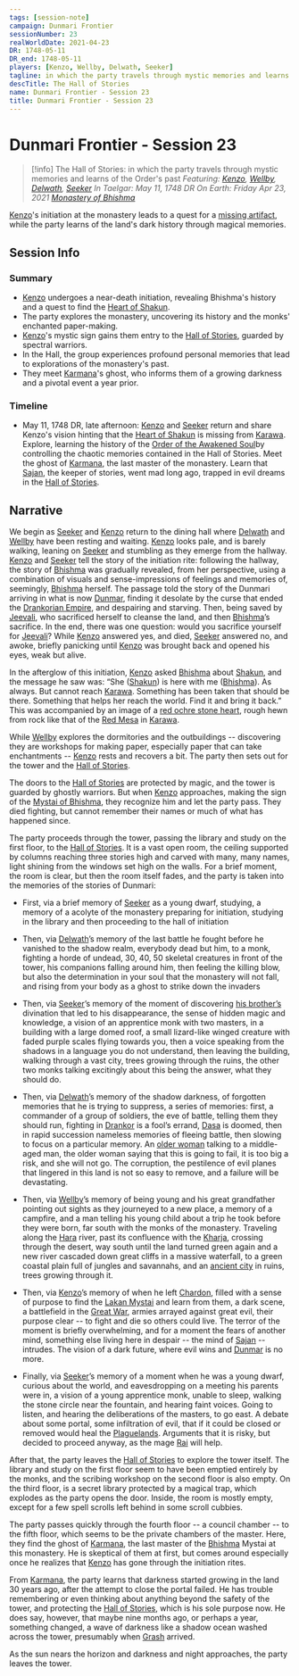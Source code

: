 ```yaml
---
tags: [session-note]
campaign: Dunmari Frontier
sessionNumber: 23
realWorldDate: 2021-04-23
DR: 1748-05-11
DR_end: 1748-05-11
players: [Kenzo, Wellby, Delwath, Seeker]
tagline: in which the party travels through mystic memories and learns of the Order's past
descTitle: The Hall of Stories
name: Dunmari Frontier - Session 23
title: Dunmari Frontier - Session 23
---
```

# Dunmari Frontier - Session 23

>[!info] The Hall of Stories: in which the party travels through mystic memories and learns of the Order's past
> *Featuring: [Kenzo](<../../../people/pcs/dunmar-fellowship/kenzo.md>), [Wellby](<../../../people/pcs/dunmar-fellowship/wellby.md>), [Delwath](<../../../people/pcs/dunmar-fellowship/delwath.md>), [Seeker](<../../../people/pcs/dunmar-fellowship/seeker.md>)*
> *In Taelgar: May 11, 1748 DR*
> *On Earth: Friday Apr 23, 2021*
> *[Monastery of Bhishma](<../../../gazetteer/greater-dunmar/dunmari-basin/monastery-of-bhishma.md>)*

[Kenzo](<../../../people/pcs/dunmar-fellowship/kenzo.md>)'s initiation at the monastery leads to a quest for a [missing artifact](<../../../things/artifacts-of-power/heart-of-shakun.md>), while the party learns of the land's dark history through magical memories.
## Session Info
### Summary
- [Kenzo](<../../../people/pcs/dunmar-fellowship/kenzo.md>) undergoes a near-death initiation, revealing Bhishma's history and a quest to find the [Heart of Shakun](<../../../things/artifacts-of-power/heart-of-shakun.md>).
- The party explores the monastery, uncovering its history and the monks' enchanted paper-making.
- [Kenzo](<../../../people/pcs/dunmar-fellowship/kenzo.md>)'s mystic sign gains them entry to the [Hall of Stories](<../../../gazetteer/greater-dunmar/dunmari-basin/hall-of-stories.md>), guarded by spectral warriors.
- In the Hall, the group experiences profound personal memories that lead to explorations of the monastery's past.
- They meet [Karmana](<../../../people/dunmari/karmana.md>)'s ghost, who informs them of a growing darkness and a pivotal event a year prior.

### Timeline
- May 11, 1748 DR, late afternoon: [Kenzo](<../../../people/pcs/dunmar-fellowship/kenzo.md>) and [Seeker](<../../../people/pcs/dunmar-fellowship/seeker.md>) return and share Kenzo's vision hinting that the [Heart of Shakun](<../../../things/artifacts-of-power/heart-of-shakun.md>) is missing from [Karawa](<../../../gazetteer/greater-dunmar/realms/dunmar/eastern-dunmar/karawa.md>). Explore, learning the history of the [Order of the Awakened Soul](<../../../groups/dunmari-mystery-cults/order-of-the-awakened-soul.md>)by controlling the chaotic memories contained in the Hall of Stories. Meet the ghost of [Karmana](<../../../people/dunmari/karmana.md>), the last master of the monastery. Learn that [Sajan](<../../../people/dunmari/sajan.md>), the keeper of stories, went mad long ago, trapped in evil dreams in the [Hall of Stories](<../../../gazetteer/greater-dunmar/dunmari-basin/hall-of-stories.md>).


## Narrative
We begin as [Seeker](<../../../people/pcs/dunmar-fellowship/seeker.md>) and [Kenzo](<../../../people/pcs/dunmar-fellowship/kenzo.md>) return to the dining hall where [Delwath](<../../../people/pcs/dunmar-fellowship/delwath.md>) and [Wellby](<../../../people/pcs/dunmar-fellowship/wellby.md>) have been resting and waiting. [Kenzo](<../../../people/pcs/dunmar-fellowship/kenzo.md>) looks pale, and is barely walking, leaning on [Seeker](<../../../people/pcs/dunmar-fellowship/seeker.md>) and stumbling as they emerge from the hallway. [Kenzo](<../../../people/pcs/dunmar-fellowship/kenzo.md>) and [Seeker](<../../../people/pcs/dunmar-fellowship/seeker.md>) tell the story of the initiation rite: following the hallway, the story of [Bhishma](<../../../gods-and-religions/gods/incorporeal-gods/dunmari-pantheon/bhishma.md>) was gradually revealed, from her perspective, using a combination of visuals and sense-impressions of feelings and memories of, seemingly, [Bhishma](<../../../gods-and-religions/gods/incorporeal-gods/dunmari-pantheon/bhishma.md>) herself. The passage told the story of the Dunmari arriving in what is now [Dunmar](<../../../gazetteer/greater-dunmar/realms/dunmar/dunmar.md>), finding it desolate by the curse that ended the [Drankorian Empire](<../../../history/drankorian-era/drankorian-empire.md>), and despairing and starving. Then, being saved by [Jeevali](<../../../gods-and-religions/gods/incorporeal-gods/dunmari-pantheon/jeevali.md>), who sacrificed herself to cleanse the land, and then [Bhishma](<../../../gods-and-religions/gods/incorporeal-gods/dunmari-pantheon/bhishma.md>)’s sacrifice. In the end, there was one question: would you sacrifice yourself for [Jeevali](<../../../gods-and-religions/gods/incorporeal-gods/dunmari-pantheon/jeevali.md>)? While [Kenzo](<../../../people/pcs/dunmar-fellowship/kenzo.md>) answered yes, and died, [Seeker](<../../../people/pcs/dunmar-fellowship/seeker.md>) answered no, and awoke, briefly panicking until [Kenzo](<../../../people/pcs/dunmar-fellowship/kenzo.md>) was brought back and opened his eyes, weak but alive. 

In the afterglow of this initiation, [Kenzo](<../../../people/pcs/dunmar-fellowship/kenzo.md>) asked [Bhishma](<../../../gods-and-religions/gods/incorporeal-gods/dunmari-pantheon/bhishma.md>) about [Shakun](<../../../gods-and-religions/gods/incorporeal-gods/dunmari-pantheon/shakun.md>), and the message he saw was: “She ([Shakun](<../../../gods-and-religions/gods/incorporeal-gods/dunmari-pantheon/shakun.md>)) is here with me ([Bhishma](<../../../gods-and-religions/gods/incorporeal-gods/dunmari-pantheon/bhishma.md>)). As always. But cannot reach [Karawa](<../../../gazetteer/greater-dunmar/realms/dunmar/eastern-dunmar/karawa.md>). Something has been taken that should be there. Something that helps her reach the world. Find it and bring it back.” This was accompanied by an image of a [red ochre stone heart](<../../../things/artifacts-of-power/heart-of-shakun.md>), rough hewn from rock like that of the [Red Mesa](<../../../gazetteer/greater-dunmar/realms/dunmar/eastern-dunmar/red-mesa.md>) in [Karawa](<../../../gazetteer/greater-dunmar/realms/dunmar/eastern-dunmar/karawa.md>). 

While [Wellby](<../../../people/pcs/dunmar-fellowship/wellby.md>) explores the dormitories and the outbuildings -- discovering they are workshops for making paper, especially paper that can take enchantments -- [Kenzo](<../../../people/pcs/dunmar-fellowship/kenzo.md>) rests and recovers a bit. The party then sets out for the tower and the [Hall of Stories](<../../../gazetteer/greater-dunmar/dunmari-basin/hall-of-stories.md>).

The doors to the [Hall of Stories](<../../../gazetteer/greater-dunmar/dunmari-basin/hall-of-stories.md>) are protected by magic, and the tower is guarded by ghostly warriors. But when [Kenzo](<../../../people/pcs/dunmar-fellowship/kenzo.md>) approaches, making the sign of the [Mystai of Bhishma](<../../../groups/dunmari-mystery-cults/order-of-the-awakened-soul.md>), they recognize him and let the party pass. They died fighting, but cannot remember their names or much of what has happened since.

The party proceeds through the tower, passing the library and study on the first floor, to the [Hall of Stories](<../../../gazetteer/greater-dunmar/dunmari-basin/hall-of-stories.md>). It is a vast open room, the ceiling supported by columns reaching three stories high and carved with many, many names, light shining from the windows set high on the walls. For a brief moment, the room is clear, but then the room itself fades, and the party is taken into the memories of the stories of Dunmari:

- First, via a brief memory of [Seeker](<../../../people/pcs/dunmar-fellowship/seeker.md>) as a young dwarf, studying, a memory of a acolyte of the monastery preparing for initiation, studying in the library and then proceeding to the hall of initiation

- Then, via [Delwath](<../../../people/pcs/dunmar-fellowship/delwath.md>)’s memory of the last battle he fought before he vanished to the shadow realm, everybody dead but him, to a monk, fighting a horde of undead, 30, 40, 50 skeletal creatures in front of the tower, his companions falling around him, then feeling the killing blow, but also the determination in your soul that the monastery will not fall, and rising from your body as a ghost to strike down the invaders

- Then, via [Seeker](<../../../people/pcs/dunmar-fellowship/seeker.md>)’s memory of the moment of discovering [his brother’s](<../../../people/dwarves/frankar.md>) divination that led to his disappearance, the sense of hidden magic and knowledge, a vision of an apprentice monk with two masters, in a building with a large domed roof, a small lizard-like winged creature with faded purple scales flying towards you, then a voice speaking from the shadows in a language you do not understand, then leaving the building, walking through a vast city, trees growing through the ruins, the other two monks talking excitingly about this being the answer, what they should do.

- Then, via [Delwath](<../../../people/pcs/dunmar-fellowship/delwath.md>)’s memory of the shadow darkness, of forgotten memories that he is trying to suppress, a series of memories: first, a commander of a group of soldiers, the eve of battle, telling them they should run, fighting in [Drankor](<../../../history/drankorian-era/drankor.md>) is a fool’s errand, [Dasa](<../../../people/historical-figures/dunmari-rulers/dasa.md>) is doomed, then in rapid succession nameless memories of fleeing battle, then slowing to focus on a particular memory. An [older woman](<../../../people/dunmari/saka.md>) talking to a middle-aged man, the older woman saying that this is going to fail, it is too big a risk, and she will not go. The corruption, the pestilence of evil planes that lingered in this land is not so easy to remove, and a failure will be devastating. 

- Then, via [Wellby](<../../../people/pcs/dunmar-fellowship/wellby.md>)’s memory of being young and his great grandfather pointing out sights as they journeyed to a new place, a memory of a campfire, and a man telling his young child about a trip he took before they were born, far south with the monks of the monastery. Traveling along the [Hara](<../../../gazetteer/greater-dunmar/rivers/hara-watershed/hara.md>) river, past its confluence with the [Kharja](<../../../gazetteer/greater-dunmar/kharja.md>), crossing through the desert, way south until the land turned green again and a new river cascaded down great cliffs in a massive waterfall, to a green coastal plain full of jungles and savannahs, and an [ancient city](<../../../history/drankorian-era/drankor.md>) in ruins, trees growing through it. 

- Then, via [Kenzo](<../../../people/pcs/dunmar-fellowship/kenzo.md>)’s memory of when he left [Chardon](<../../../gazetteer/greater-chardon/chardonian-empire/chardon/chardon.md>), filled with a sense of purpose to find the [Lakan Mystai](<../../../groups/dunmari-mystery-cults/lakan-mystai.md>) and learn from them, a dark scene, a battlefield in the [Great War](<../../../events/1500s/great-war.md>), armies arrayed against great evil, their purpose clear -- to fight and die so others could live. The terror of the moment is briefly overwhelming, and for a moment the fears of another mind, something else living here in despair -- the mind of [Sajan](<../../../people/dunmari/sajan.md>) -- intrudes. The vision of a dark future, where evil wins and [Dunmar](<../../../gazetteer/greater-dunmar/realms/dunmar/dunmar.md>) is no more. 

- Finally, via [Seeker](<../../../people/pcs/dunmar-fellowship/seeker.md>)’s memory of a moment when he was a young dwarf, curious about the world, and eavesdropping on a meeting his parents were in, a vision of a young apprentice monk, unable to sleep, walking the stone circle near the fountain, and hearing faint voices. Going to listen, and hearing the deliberations of the masters, to go east. A debate about some portal, some infiltration of evil, that if it could be closed or removed would heal the [Plaguelands](<../../../gazetteer/upper-istaros/plaguelands.md>). Arguments that it is risky, but decided to proceed anyway, as the mage [Rai](<../../../people/pcs/great-war/rai.md>) will help. 

After that, the party leaves the [Hall of Stories](<../../../gazetteer/greater-dunmar/dunmari-basin/hall-of-stories.md>) to explore the tower itself. The library and study on the first floor seem to have been emptied entirely by the monks, and the scribing workshop on the second floor is also empty. On the third floor, is a secret library protected by a magical trap, which explodes as the party opens the door. Inside, the room is mostly empty, except for a few spell scrolls left behind in some scroll cubbies.

The party passes quickly through the fourth floor -- a council chamber -- to the fifth floor, which seems to be the private chambers of the master. Here, they find the ghost of [Karmana](<../../../people/dunmari/karmana.md>), the last master of the [Bhishma](<../../../gods-and-religions/gods/incorporeal-gods/dunmari-pantheon/bhishma.md>) Mystai at this monastery. He is skeptical of them at first, but comes around especially once he realizes that [Kenzo](<../../../people/pcs/dunmar-fellowship/kenzo.md>) has gone through the initiation rites. 

From [Karmana](<../../../people/dunmari/karmana.md>), the party learns that darkness started growing in the land 30 years ago, after the attempt to close the portal failed. He has trouble remembering or even thinking about anything beyond the safety of the tower, and protecting the [Hall of Stories](<../../../gazetteer/greater-dunmar/dunmari-basin/hall-of-stories.md>), which is his sole purpose now. He does say, however, that maybe nine months ago, or perhaps a year, something changed, a wave of darkness like a shadow ocean washed across the tower, presumably when [Grash](<../../../people/other-nonhumans/grash.md>) arrived. 

As the sun nears the horizon and darkness and night approaches, the party leaves the tower.
